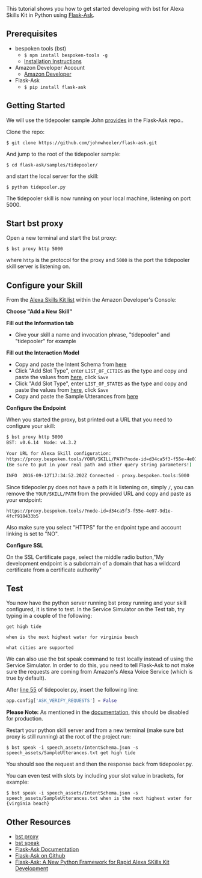 This tutorial shows you how to get started developing with bst for Alexa Skills Kit in Python using [Flask-Ask](https://alexatutorial.com/flask-ask/).

## Prerequisites

* bespoken tools (bst)
    * `$ npm install bespoken-tools -g`
    * [Installation Instructions](/getting_started/)
* Amazon Developer Account
    * [Amazon Developer](https://developer.amazon.com/alexa)
* Flask-Ask
    * `$ pip install flask-ask`

## Getting Started

We will use the tidepooler sample John [provides](https://github.com/johnwheeler/flask-ask/tree/master/samples/tidepooler) in the Flask-Ask repo..

Clone the repo:
```
$ git clone https://github.com/johnwheeler/flask-ask.git
```
And jump to the root of the tidepooler sample:

```
$ cd flask-ask/samples/tidepooler/
```

and start the local server for the skill:

```
$ python tidepooler.py
```

The tidepooler skill is now running on your local machine, listening on port 5000.

## Start bst proxy

Open a new terminal and start the bst proxy:

```
$ bst proxy http 5000
```

where `http` is the protocol for the proxy and `5000` is the port the tidepooler skill server is listening on.

## Configure your Skill

From the [Alexa Skills Kit list](https://developer.amazon.com/edw/home.html#/skills/list) within the Amazon Developer's Console:

__Choose "Add a New Skill"__

__Fill out the Information tab__

*  Give your skill a name and invocation phrase, "tidepooler" and "tidepooler" for example

__Fill out the Interaction Model__

* Copy and paste the Intent Schema from [here](https://raw.githubusercontent.com/johnwheeler/flask-ask/master/samples/tidepooler/speech_assets/IntentSchema.json)
* Click "Add Slot Type", enter `LIST_OF_CITIES` as the type and copy and paste the values from [here](https://raw.githubusercontent.com/johnwheeler/flask-ask/master/samples/tidepooler/speech_assets/customSlotTypes/LIST_OF_CITIES), click `Save`
* Click "Add Slot Type", enter `LIST_OF_STATES` as the type and copy and paste the values from [here](https://raw.githubusercontent.com/johnwheeler/flask-ask/master/samples/tidepooler/speech_assets/customSlotTypes/LIST_OF_STATES), click `Save`
* Copy and paste the Sample Utterances from [here](https://raw.githubusercontent.com/johnwheeler/flask-ask/master/samples/tidepooler/speech_assets/SampleUtterances.txt)

__Configure the Endpoint__

When you started the proxy, bst printed out a URL that you need to configure your skill:

```bash
$ bst proxy http 5000
BST: v0.6.14  Node: v4.3.2

Your URL for Alexa Skill configuration:
https://proxy.bespoken.tools/YOUR/SKILL/PATH?node-id=d34ca5f3-f55e-4e07-9d1e-4fcf918433b5
(Be sure to put in your real path and other query string parameters!)

INFO  2016-09-12T17:34:52.202Z Connected - proxy.bespoken.tools:5000
```

Since tidepooler.py does not have a path it is listening on, simply `/`, you can remove the `YOUR/SKILL/PATH` from the provided URL and copy and paste as your endpoint:

```
https://proxy.bespoken.tools/?node-id=d34ca5f3-f55e-4e07-9d1e-4fcf918433b5
```

Also make sure you select "HTTPS" for the endpoint type and account linking is set to "NO".

__Configure SSL__  

On the SSL Certificate page, select the middle radio button,"My development endpoint is a subdomain of a domain that has a wildcard certificate from a certificate authority"

## Test

You now have the python server running bst proxy running and your skill configured, it is time to test.  In the Service Simulator on the Test tab, try typing in a couple of the following:

```
get high tide
```
```
when is the next highest water for virginia beach
```
```
what cities are supported
```

We can also use the bst speak command to test locally instead of using the Service Simulator.  In order to do this, you need to tell Flask-Ask to not make sure the requests are coming from Amazon's Alexa Voice Service (which is true by default).

After [line 55](https://github.com/johnwheeler/flask-ask/blob/master/samples/tidepooler/tidepooler.py#L55) of tidepooler.py, insert the following line:

```python
app.config['ASK_VERIFY_REQUESTS'] = False
```

__Please Note:__  As mentioned in the [documentation](https://alexatutorial.com/flask-ask/configuration.html), this should be disabled for production.  

Restart your python skill server and from a new terminal (make sure bst proxy is still running) at the root of the project run:

```
$ bst speak -i speech_assets/IntentSchema.json -s speech_assets/SampleUtterances.txt get high tide
```

You should see the request and then the response back from tidepooler.py.

You can even test with slots by including your slot value in brackets, for example:

```
$ bst speak -i speech_assets/IntentSchema.json -s speech_assets/SampleUtterances.txt when is the next highest water for {virginia beach}
```

## Other Resources

- [bst proxy](/commands/proxy/)
- [bst speak](/commands/speak/)
- [Flask-Ask Documentation](https://alexatutorial.com/flask-ask/)
- [Flask-Ask on Github](https://github.com/johnwheeler/flask-ask)
- [Flask-Ask: A New Python Framework for Rapid Alexa SKills Kit Development](https://developer.amazon.com/public/community/post/Tx14R0IYYGH3SKT/Flask-Ask-A-New-Python-Framework-for-Rapid-Alexa-Skills-Kit-Development)
